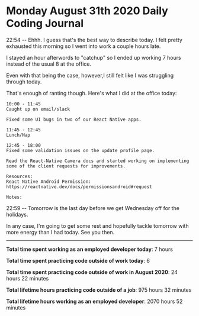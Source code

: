 # Monday August 31th 2020 Daily Coding Journal

22:54 -- Ehhh. I guess that's the best way to describe today. I felt pretty exhausted this morning so I went into work a couple hours late.

I stayed an hour afterwords to "catchup" so I ended up working 7 hours instead of the usual 8 at the office.

Even with that being the case, however,I still felt like I was struggling through today.

That's enough of ranting though. Here's what I did at the office today:

```
10:00 - 11:45
Caught up on email/slack

Fixed some UI bugs in two of our React Native apps.

11:45 - 12:45
Lunch/Nap

12:45 - 18:00
Fixed some validation issues on the update profile page.

Read the React-Native Camera docs and started working on implementing some of the client requests for improvements.

Resources:
React Native Android Permission: https://reactnative.dev/docs/permissionsandroid#request

Notes:
```

22:59 -- Tomorrow is the last day before we get Wednesday off for the holidays.

In any case, I'm going to get some rest and hopefully tackle tomorrow with more energy than I had today. See you then.

---

**Total time spent working as an employed developer today**: 7 hours

**Total time spent practicing code outside of work today**: 6

**Total time spent practicing code outside of work in August 2020**: 24 hours 22 minutes

**Total lifetime hours practicing code outside of a job**: 975 hours 32 minutes

**Total lifetime hours working as an employed developer**: 2070 hours 52 minutes
